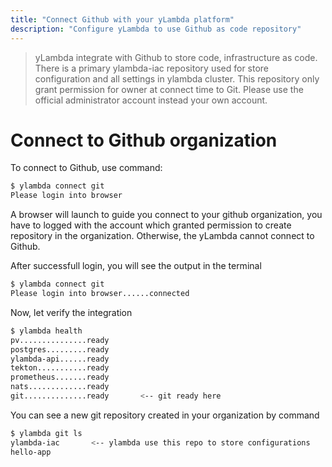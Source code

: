 ```yaml
---
title: "Connect Github with your yLambda platform"
description: "Configure yLambda to use Github as code repository"
---
```


> yLambda integrate with Github to store code, infrastructure as code. There is a primary ylambda-iac repository used for store configuration and all settings in ylambda cluster. This repository only grant permission for owner at connect time to Git. Please use the official administrator account instead your own account.

# Connect to Github organization

To connect to Github, use command:

```bash
$ ylambda connect git
Please login into browser
```

A browser will launch to guide you connect to your github organization, you have to logged with the account which granted permission to create repository in the organization. Otherwise, the yLambda cannot connect to Github.

After successfull login, you will see the output in the terminal

```bash
$ ylambda connect git
Please login into browser......connected
```

Now, let verify the integration

```bash
$ ylambda health
pv...............ready
postgres.........ready
ylambda-api......ready
tekton...........ready
prometheus.......ready
nats.............ready
git..............ready       <-- git ready here

```
You can see a new git repository created in your organization by command

```bash
$ ylambda git ls
ylambda-iac       <-- ylambda use this repo to store configurations
hello-app
```

